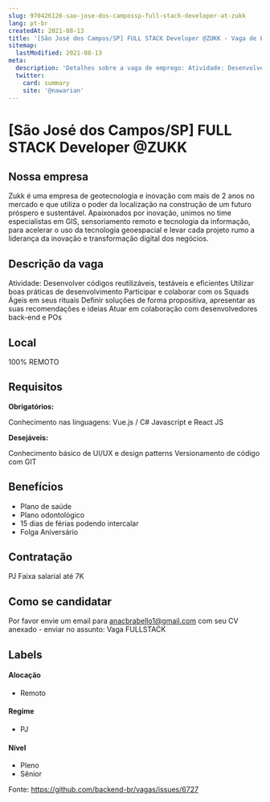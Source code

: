```yaml
---
slug: 970426126-sao-jose-dos-campossp-full-stack-developer-at-zukk
lang: pt-br
createdAt: 2021-08-13
title: '[São José dos Campos/SP] FULL STACK Developer @ZUKK - Vaga de Emprego'
sitemap:
  lastModified: 2021-08-13
meta:
  description: 'Detalhes sobre a vaga de emprego: Atividade: Desenvolver códigos reutilizáveis, testáveis e eficientes Utilizar boas práticas de desenvolvimento Participar e colaborar com os Squads Ágeis em seus rituais Definir soluções de forma propositiva, apresentar as suas recomendações e ideias Atuar em colaboração com desenvolvedores back-end e POs'
  twitter:
    card: summary
    site: '@nawarian'
---
```


# [São José dos Campos/SP] FULL STACK Developer @ZUKK


## Nossa empresa

Zukk é uma empresa de geotecnologia e inovação com mais de 2 anos no mercado e que utiliza o poder da localização na construção de um futuro próspero e sustentável. Apaixonados por inovação, unimos no time especialistas em GIS, sensoriamento remoto e tecnologia da informação, para acelerar o uso da tecnologia geoespacial e levar cada projeto rumo a liderança da inovação e transformação digital dos negócios.

## Descrição da vaga

Atividade:
Desenvolver códigos reutilizáveis, testáveis e eficientes
Utilizar boas práticas de desenvolvimento
Participar e colaborar com os Squads Ágeis em seus rituais
Definir soluções de forma propositiva, apresentar as suas recomendações e ideias
Atuar em colaboração com desenvolvedores back-end e POs

## Local

100% REMOTO

## Requisitos

**Obrigatórios:**

Conhecimento nas linguagens:
Vue.js / C#
Javascript e React JS

**Desejáveis:**

Conhecimento básico de UI/UX e design patterns
Versionamento de código com GIT

## Benefícios

- Plano de saúde
- Plano odontológico
- 15 dias de férias podendo intercalar
- Folga Aniversário

## Contratação

PJ 
Faixa salarial até 7K

## Como se candidatar

Por favor envie um email para anacbrabello1@gmail.com com seu CV anexado - enviar no assunto: Vaga FULLSTACK

## Labels

#### Alocação
- Remoto

#### Regime
- PJ

#### Nível
- Pleno
- Sênior


Fonte: https://github.com/backend-br/vagas/issues/6727